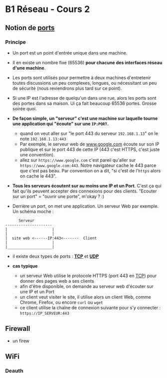 # B1 Réseau - Cours 2

## Notion de [ports](./lexique.md#ports)  
### Principe
* Un port est un point d'entrée unique dans une machine.   
* Il en existe un nombre fixe (65536) **pour chacune des interfaces réseau d'une machine**.  
* Les ports sont utilisés pour permettre à deux machines d'entretenir toutes discussions un peu complexes, longues, ou nécessitant un peu de sécurité (nous reviendrons plus tard sur ce point).  
* Si une IP est l'adresse de quelqu'un dans une rue, alors les ports sont des portes dans sa maison. Ui ça fait beaucoup 65536 portes. Grosse soirée quoi.  

* **De façon simple, un "serveur" c'est une machine sur laquelle tourne une application qui "écoute" sur une `IP:PORT`.**
  * quand on veut aller sur "le port 443 du serveur `192.168.1.13`" on le note `192.168.1.13:443`
  * Par exemple, le serveur web de www.google.com écoute sur son IP publique et sur le port 443 de cette IP (443 c'est HTTPS, c'est juste une convention).
  * allez sur `https://www.google.com` c'est pareil qu'aller sur `https://www.google.com:443`. Notre navigateur cache le 443 parce que c'est pas beau. Par convention on a dit, "si c'est de l'`https` alors on cache le 443". 

* **Tous les serveurs écoutent sur au moins une IP et un Port**. C'est ça qui fait qu'ils peuvent accepter des connexions pour des clients. "Ecouter sur un port" = "ouvrir une porte", m'okay ? :)  

* Derrière un port, on met une application. Un serveur Web par exemple. Un schéma moche :
```
      Serveur 
---------------------
|                    |
|                    |
|  site web <------IP:443<-------  Client
|                    |
|____________________|
```

* il existe deux types de ports : [**TCP**](./lexique.md#tcp--transmission-control-protocol) et [**UDP**](./lexique.md#udp--user-datagram-protocol)

* **cas typique**
  * un serveur Web utilise le protocole HTTPS (port 443 en [TCP](./lexique.md#tcp--transmission-control-protocol)) pour donner des pages web a ses clients
  * afin d'être disponible, on demande au serveur web d'écouter sur une IP et un Port
  * un client veut visiter le site, il utilise alors un client Web, comme Chrome, Firefox, ou encore `curl` ou `wget`
  * ce client utilise la chaîne de connexion suivante pour s'y connecter : `https://IP_SERVEUR:443`
  
## Firewall

* un firew

## WiFi

### Deauth
